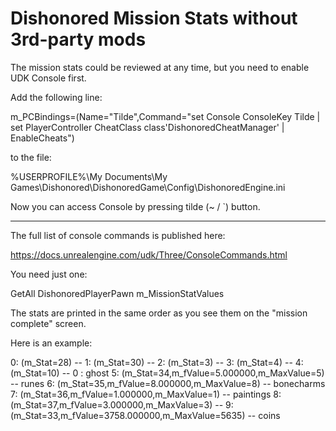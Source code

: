 # Dishonored Mission Stats without 3rd-party mods

The mission stats could be reviewed at any time, but you need to enable UDK Console first.

Add the following line:

m_PCBindings=(Name="Tilde",Command="set Console ConsoleKey Tilde | set PlayerController CheatClass class'DishonoredCheatManager' | EnableCheats")

to the file:

%USERPROFILE%\My Documents\My Games\Dishonored\DishonoredGame\Config\DishonoredEngine.ini 

Now you can access Console by pressing tilde (~ / `) button.

---

The full list of console commands is published here:

https://docs.unrealengine.com/udk/Three/ConsoleCommands.html

You need just one:

GetAll DishonoredPlayerPawn m_MissionStatValues

The stats are printed in the same order as you see them on the "mission complete" screen.

Here is an example:

0: (m_Stat=28)                                      -- 
1: (m_Stat=30)                                      -- 
2: (m_Stat=3)                                       -- 
3: (m_Stat=4)                                       -- 
4: (m_Stat=10)                                      -- 0 : ghost
5: (m_Stat=34,m_fValue=5.000000,m_MaxValue=5)       -- runes
6: (m_Stat=35,m_fValue=8.000000,m_MaxValue=8)       -- bonecharms
7: (m_Stat=36,m_fValue=1.000000,m_MaxValue=1)       -- paintings
8: (m_Stat=37,m_fValue=3.000000,m_MaxValue=3)       -- 
9: (m_Stat=33,m_fValue=3758.000000,m_MaxValue=5635) -- coins
